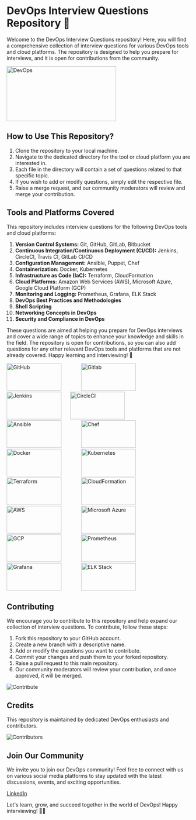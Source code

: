 # DevOps Interview Questions Repository 🚀

Welcome to the DevOps Interview Questions repository! Here, you will find a comprehensive collection of interview questions for various DevOps tools and cloud platforms. The repository is designed to help you prepare for interviews, and it is open for contributions from the community.

<img src="https://upload.wikimedia.org/wikipedia/commons/thumb/0/05/Devops-toolchain.svg/1280px-Devops-toolchain.svg.png" alt="DevOps" height="150" width="300">


## How to Use This Repository?

1. Clone the repository to your local machine.
2. Navigate to the dedicated directory for the tool or cloud platform you are interested in.
3. Each file in the directory will contain a set of questions related to that specific topic.
4. If you wish to add or modify questions, simply edit the respective file.
5. Raise a merge request, and our community moderators will review and merge your contribution.

## Tools and Platforms Covered

This repository includes interview questions for the following DevOps tools and cloud platforms:

1. **Version Control Systems:** Git, GitHub, GitLab, Bitbucket
2. **Continuous Integration/Continuous Deployment (CI/CD):** Jenkins, CircleCI, Travis CI, GitLab CI/CD
3. **Configuration Management:** Ansible, Puppet, Chef
4. **Containerization:** Docker, Kubernetes
5. **Infrastructure as Code (IaC):** Terraform, CloudFormation
6. **Cloud Platforms:** Amazon Web Services (AWS), Microsoft Azure, Google Cloud Platform (GCP)
7. **Monitoring and Logging:** Prometheus, Grafana, ELK Stack
8. **DevOps Best Practices and Methodologies**
9. **Shell Scripting**
10. **Networking Concepts in DevOps**
11. **Security and Compliance in DevOps**

These questions are aimed at helping you prepare for DevOps interviews and cover a wide range of topics to enhance your knowledge and skills in the field. The repository is open for contributions, so you can also add questions for any other relevant DevOps tools and platforms that are not already covered. Happy learning and interviewing! 🚀

<div style="display: inline-block; margin-right: 50px;">
<image src="https://git-scm.com/images/logos/downloads/Git-Logo-2Color.png" alt="GitHub" height="75" width="150"></img>
</div>
<div style="display: inline-block; margin-right: 50px;">
<image src="https://upload.wikimedia.org/wikipedia/commons/thumb/e/e1/GitLab_logo.svg/2560px-GitLab_logo.svg.png" alt="Gitlab" height="75" width="150"></img>
</div>
<div style="display: inline-block; margin-right: 20px;">
<image src="https://cdn.icon-icons.com/icons2/2699/PNG/512/jenkins_logo_icon_167854.png" alt="Jenkins" height="75" width="150"></img>
</div>
<div style="display: inline-block; margin-right: 50px;">
<image src="https://cdn.icon-icons.com/icons2/2699/PNG/512/circleci_logo_icon_168423.png" alt="CircleCI" height="75" width="150">
</div>
<div style="display: inline-block; margin-right: 50px;">
<image src="https://upload.wikimedia.org/wikipedia/commons/0/05/Ansible_Logo.png" alt="Ansible" height="75" width="150">
</div>
<div style="display: inline-block; margin-right: 50px;">
<image src="https://datanextsolutions.com/wp-content/uploads/2017/12/chef-logo.png" alt="Chef" height="75" width="150">
</div>
<div style="display: inline-block; margin-right: 50px;">
<image src="https://upload.wikimedia.org/wikipedia/commons/7/79/Docker_%28container_engine%29_logo.png" alt="Docker" height="75" width="150">
</div>
<div style="display: inline-block; margin-right: 50px;">
<image src="https://kubernetes.io/images/kubernetes-horizontal-color.png" alt="Kubernetes" height="75" width="150">
</div>
<div style="display: inline-block; margin-right: 50px;">
<image src="https://boxboat.com/2020/02/04/writing-a-custom-terraform-provider/featured.png" alt="Terraform" height="75" width="150">
</div>
<div style="display: inline-block; margin-right: 50px;">
<image src="https://i0.wp.com/foxutech.com/wp-content/uploads/2017/09/AWS-CloudFormation-1.png?fit=640%2C366&ssl=1" alt="CloudFormation" height="75" width="150">
</div>
<div style="display: inline-block; margin-right: 50px;">
<image src="https://upload.wikimedia.org/wikipedia/commons/thumb/9/93/Amazon_Web_Services_Logo.svg/1024px-Amazon_Web_Services_Logo.svg.png" alt="AWS" height="75" width="150">
</div>
<div style="display: inline-block; margin-right: 50px;">
<image src="https://upload.wikimedia.org/wikipedia/commons/thumb/a/a8/Microsoft_Azure_Logo.svg/1200px-Microsoft_Azure_Logo.svg.png" alt="Microsoft Azure" height="75" width="150">
</div>
<div style="display: inline-block; margin-right: 50px;">
<image src="https://upload.wikimedia.org/wikipedia/commons/thumb/5/51/Google_Cloud_logo.svg/2560px-Google_Cloud_logo.svg.png" alt="GCP" height="75" width="150">
</div>
<div style="display: inline-block; margin-right: 50px;">
<image src="https://res.cloudinary.com/dfg89e6oo/image/upload/c_fit,f_auto,h_450,w_750/v1626342444/y6cbyl4iky21q4lszbaq.svg" alt="Prometheus" height="75" width="150">
</div>
<div style="display: inline-block; margin-right: 50px;">
<image src="https://blog.knoldus.com/wp-content/uploads/2020/06/feature-image-prometheus.png" alt="Grafana" height="75" width="150">
</div>
<div style="display: inline-block; margin-right: 50px;">
<image src="https://www.seekpng.com/png/detail/221-2211816_elk-stack-logo.png" alt="ELK Stack" height="75" width="150">
</div>

## Contributing

We encourage you to contribute to this repository and help expand our collection of interview questions. To contribute, follow these steps:

1. Fork this repository to your GitHub account.
2. Create a new branch with a descriptive name.
3. Add or modify the questions you want to contribute.
4. Commit your changes and push them to your forked repository.
5. Raise a pull request to this main repository.
6. Our community moderators will review your contribution, and once approved, it will be merged.

![Contribute](https://i.imgur.com/1PCelS1.png)

## Credits

This repository is maintained by dedicated DevOps enthusiasts and contributors.

![Contributors](https://i.imgur.com/VkypHMb.png)

## Join Our Community

We invite you to join our DevOps community! Feel free to connect with us on various social media platforms to stay updated with the latest discussions, events, and exciting opportunities.

<a href="https://www.linkedin.com/in/aman-devops/"> LinkedIn </a>

Let's learn, grow, and succeed together in the world of DevOps! Happy interviewing! 🌟🎉
